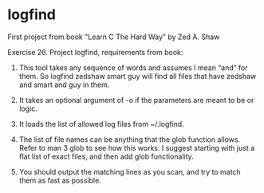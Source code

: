 # logfind


First project from book "Learn C The Hard Way" by Zed A. Shaw

Exercise 26. Project logfind, requirements from book:


1. This tool takes any sequence of words and assumes I mean “and” for them. 
So logfind zedshaw smart guy will find all files that have zedshaw and smart and guy in them.

2. It takes an optional argument of -o if the parameters are meant to be or logic.

3. It loads the list of allowed log files from ~/.logfind.

4. The list of file names can be anything that the glob function allows. 
Refer to man 3 glob to see how this works. 
I suggest starting with just a flat list of exact files, and then add glob functionality.

5. You should output the matching lines as you scan, and try to match them as fast as possible.
